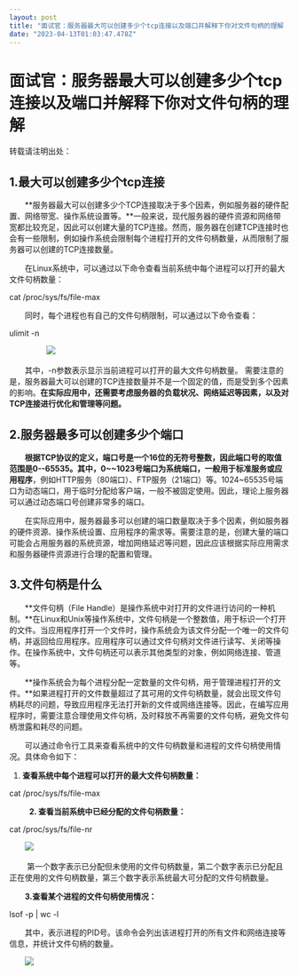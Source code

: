 ```yaml
---
layout: post
title: "面试官：服务器最大可以创建多少个tcp连接以及端口并解释下你对文件句柄的理解 "
date: "2023-04-13T01:03:47.478Z"
---
```

面试官：服务器最大可以创建多少个tcp连接以及端口并解释下你对文件句柄的理解
======================================

转载请注明出处：　　

1.最大可以创建多少个tcp连接
----------------

　　**服务器最大可以创建多少个TCP连接取决于多个因素，例如服务器的硬件配置、网络带宽、操作系统设置等。**一般来说，现代服务器的硬件资源和网络带宽都比较充足，因此可以创建大量的TCP连接。然而，服务器在创建TCP连接时也会有一些限制，例如操作系统会限制每个进程打开的文件句柄数量，从而限制了服务器可以创建的TCP连接数量。

　　在Linux系统中，可以通过以下命令查看当前系统中每个进程可以打开的最大文件句柄数量：

cat /proc/sys/fs/file-max

　　同时，每个进程也有自己的文件句柄限制，可以通过以下命令查看：

ulimit -n

　          　![](https://img2023.cnblogs.com/blog/1110857/202304/1110857-20230412211452033-286930800.png)

　　其中，-n参数表示显示当前进程可以打开的最大文件句柄数量。 需要注意的是，服务器最大可以创建的TCP连接数量并不是一个固定的值，而是受到多个因素的影响。**在实际应用中，还需要考虑服务器的负载状况、网络延迟等因素，以及对TCP连接进行优化和管理等问题。**

2.服务器最多可以创建多少个端口
----------------

　　**根据TCP协议的定义，端口号是一个16位的无符号整数，因此端口号的取值范围是0--65535。其中，0~~1023号端口为系统端口，一般用于标准服务或应用程序**，例如HTTP服务（80端口）、FTP服务（21端口）等。1024~65535号端口为动态端口，用于临时分配给客户端，一般不被固定使用。因此，理论上服务器可以通过动态端口号创建非常多的端口。

　　在实际应用中，服务器最多可以创建的端口数量取决于多个因素，例如服务器的硬件资源、操作系统设置、应用程序的需求等。需要注意的是，创建大量的端口可能会占用服务器的系统资源，增加网络延迟等问题，因此应该根据实际应用需求和服务器硬件资源进行合理的配置和管理。

3.文件句柄是什么
---------

　　**文件句柄（File Handle）是操作系统中对打开的文件进行访问的一种机制。**在Linux和Unix等操作系统中，文件句柄是一个整数值，用于标识一个打开的文件。当应用程序打开一个文件时，操作系统会为该文件分配一个唯一的文件句柄，并返回给应用程序。应用程序可以通过文件句柄对文件进行读写、关闭等操作。在操作系统中，文件句柄还可以表示其他类型的对象，例如网络连接、管道等。

　　**操作系统会为每个进程分配一定数量的文件句柄，用于管理进程打开的文件。**如果进程打开的文件数量超过了其可用的文件句柄数量，就会出现文件句柄耗尽的问题，导致应用程序无法打开新的文件或网络连接等。因此，在编写应用程序时，需要注意合理使用文件句柄，及时释放不再需要的文件句柄，避免文件句柄泄露和耗尽的问题。

　　可以通过命令行工具来查看系统中的文件句柄数量和进程的文件句柄使用情况。具体命令如下：

1.  **查看系统中每个进程可以打开的最大文件句柄数量：**
    

cat /proc/sys/fs/file-max

　　  **2. 查看当前系统中已经分配的文件句柄数量：**

cat /proc/sys/fs/file-nr

　　![](https://img2023.cnblogs.com/blog/1110857/202304/1110857-20230412212112850-958729683.png)

 　　第一个数字表示已分配但未使用的文件句柄数量，第二个数字表示已分配且正在使用的文件句柄数量，第三个数字表示系统最大可分配的文件句柄数量。

　　**3.查看某个进程的文件句柄使用情况：**

lsof -p <pid> | wc -l

　　其中，表示进程的PID号。该命令会列出该进程打开的所有文件和网络连接等信息，并统计文件句柄的数量。

　　![](https://img2023.cnblogs.com/blog/1110857/202304/1110857-20230412212251907-901995396.png)